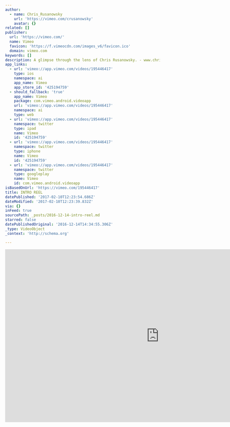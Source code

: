 ```yaml
---
author:
  - name: Chris_Rusanowsky
    url: 'https://vimeo.com/crusanowsky'
    avatar: {}
related: []
publisher:
  url: 'https://vimeo.com/'
  name: Vimeo
  favicon: 'https://f.vimeocdn.com/images_v6/favicon.ico'
  domain: vimeo.com
keywords: []
description: A glimpse through the lens of Chris Rusanowsky. - www.chrisrusanowsky.com
app_links:
  - url: 'vimeo://app.vimeo.com/videos/195446417'
    type: ios
    namespace: ai
    app_name: Vimeo
    app_store_id: '425194759'
  - should_fallback: 'true'
    app_name: Vimeo
    package: com.vimeo.android.videoapp
    url: 'vimeo://app.vimeo.com/videos/195446417'
    namespace: ai
    type: web
  - url: 'vimeo://app.vimeo.com/videos/195446417'
    namespace: twitter
    type: ipad
    name: Vimeo
    id: '425194759'
  - url: 'vimeo://app.vimeo.com/videos/195446417'
    namespace: twitter
    type: iphone
    name: Vimeo
    id: '425194759'
  - url: 'vimeo://app.vimeo.com/videos/195446417'
    namespace: twitter
    type: googleplay
    name: Vimeo
    id: com.vimeo.android.videoapp
isBasedOnUrl: 'https://vimeo.com/195446417'
title: INTRO REEL
datePublished: '2017-02-10T12:23:54.686Z'
dateModified: '2017-02-10T12:23:39.832Z'
via: {}
inFeed: true
sourcePath: _posts/2016-12-14-intro-reel.md
starred: false
datePublishedOriginal: '2016-12-14T14:34:55.306Z'
_type: VideoObject
_context: 'http://schema.org'

---
```

<iframe src="https://cdn.embedly.com/widgets/media.html?src=https%3A%2F%2Fplayer.vimeo.com%2Fvideo%2F195446417&amp;url=https%3A%2F%2Fvimeo.com%2F195446417&amp;image=https%3A%2F%2Fi.vimeocdn.com%2Fvideo%2F607659938_1280.jpg&amp;key=b7d04c9b404c499eba89ee7072e1c4f7&amp;type=text%2Fhtml&amp;schema=vimeo" width="1000" height="563" scrolling="no" frameborder="0" allowfullscreen="" style=""></iframe>